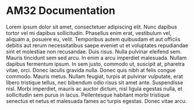 # AM32 Documentation

Lorem ipsum dolor sit amet, consectetuer adipiscing elit. Nunc dapibus tortor vel mi dapibus sollicitudin. Phasellus enim erat, vestibulum vel, aliquam a, posuere eu, velit. Temporibus autem quibusdam et aut officiis debitis aut rerum necessitatibus saepe eveniet ut et voluptates repudiandae sint et molestiae non recusandae. Duis risus. Nulla pulvinar eleifend sem. Mauris tincidunt sem sed arcu. In enim a arcu imperdiet malesuada. Nullam dapibus fermentum ipsum. In sem justo, commodo ut, suscipit at, pharetra vitae, orci. Donec iaculis gravida nulla. Donec quis nibh at felis congue commodo. Mauris metus. Nullam feugiat, turpis at pulvinar vulputate, erat libero tristique tellus, nec bibendum odio risus sit amet ante. Suspendisse nisl. Morbi imperdiet, mauris ac auctor dictum, nisl ligula egestas nulla, et sollicitudin sem purus in lacus. Pellentesque habitant morbi tristique senectus et netus et malesuada fames ac turpis egestas. Donec vitae arcu.
